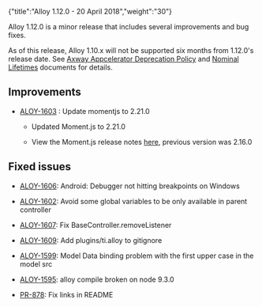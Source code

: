 {"title":"Alloy 1.12.0 - 20 April 2018","weight":"30"}

Alloy 1.12.0 is a minor release that includes several improvements and bug fixes.

As of this release, Alloy 1.10.x will not be supported six months from 1.12.0's release date. See [Axway Appcelerator Deprecation Policy](/docs/appc/AMPLIFY_Appcelerator_Services_Overview/Axway_Appcelerator_Deprecation_Policy/) and [Nominal Lifetimes](/docs/appc/AMPLIFY_Appcelerator_Services_Overview/Axway_Appcelerator_Product_Lifecycle/#nominal-lifetimes) documents for details.

## Improvements

* [ALOY-1603](https://jira.appcelerator.org/browse/ALOY-1603) : Update momentjs to 2.21.0

    * Updated Moment.js to 2.21.0

    * View the Moment.js release notes [here](https://github.com/moment/moment/blob/d0a45f0390c108cc18d71a3d3f38d040392483c5/CHANGELOG.md), previous version was 2.16.0

## Fixed issues

* [ALOY-1606](https://jira.appcelerator.org/browse/ALOY-1606): Android: Debugger not hitting breakpoints on Windows

* [ALOY-1602](https://jira.appcelerator.org/browse/ALOY-1602): Avoid some global variables to be only available in parent controller

* [ALOY-1607](https://jira.appcelerator.org/browse/ALOY-1607): Fix BaseController.removeListener

* [ALOY-1609](https://jira.appcelerator.org/browse/ALOY-1609): Add plugins/ti.alloy to gitignore

* [ALOY-1599](https://jira.appcelerator.org/browse/ALOY-1599): Model Data binding problem with the first upper case in the model src

* [ALOY-1595](https://jira.appcelerator.org/browse/ALOY-1595): alloy compile broken on node 9.3.0

* [PR-878](https://github.com/appcelerator/alloy/pull/878): Fix links in README
